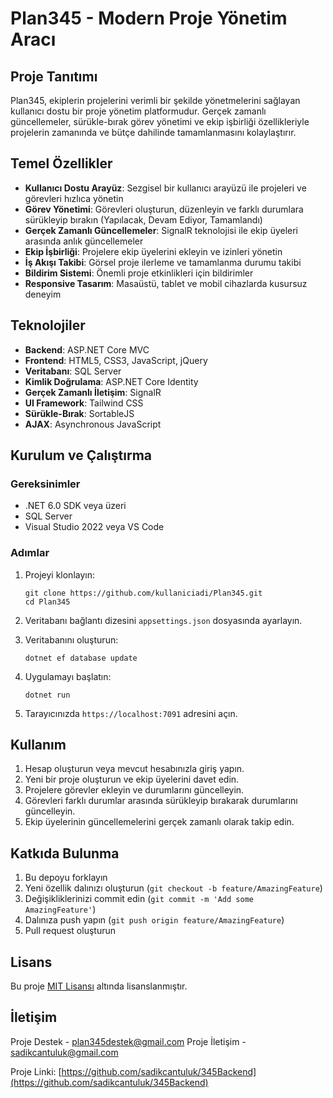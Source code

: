# Plan345 - Modern Proje Yönetim Aracı

## Proje Tanıtımı

Plan345, ekiplerin projelerini verimli bir şekilde yönetmelerini sağlayan kullanıcı dostu bir proje yönetim platformudur. Gerçek zamanlı güncellemeler, sürükle-bırak görev yönetimi ve ekip işbirliği özellikleriyle projelerin zamanında ve bütçe dahilinde tamamlanmasını kolaylaştırır.

## Temel Özellikler

- **Kullanıcı Dostu Arayüz**: Sezgisel bir kullanıcı arayüzü ile projeleri ve görevleri hızlıca yönetin
- **Görev Yönetimi**: Görevleri oluşturun, düzenleyin ve farklı durumlara sürükleyip bırakın (Yapılacak, Devam Ediyor, Tamamlandı)
- **Gerçek Zamanlı Güncellemeler**: SignalR teknolojisi ile ekip üyeleri arasında anlık güncellemeler
- **Ekip İşbirliği**: Projelere ekip üyelerini ekleyin ve izinleri yönetin
- **İş Akışı Takibi**: Görsel proje ilerleme ve tamamlanma durumu takibi
- **Bildirim Sistemi**: Önemli proje etkinlikleri için bildirimler
- **Responsive Tasarım**: Masaüstü, tablet ve mobil cihazlarda kusursuz deneyim

## Teknolojiler

- **Backend**: ASP.NET Core MVC
- **Frontend**: HTML5, CSS3, JavaScript, jQuery
- **Veritabanı**: SQL Server
- **Kimlik Doğrulama**: ASP.NET Core Identity
- **Gerçek Zamanlı İletişim**: SignalR
- **UI Framework**: Tailwind CSS
- **Sürükle-Bırak**: SortableJS
- **AJAX**: Asynchronous JavaScript

## Kurulum ve Çalıştırma

### Gereksinimler

- .NET 6.0 SDK veya üzeri
- SQL Server
- Visual Studio 2022 veya VS Code

### Adımlar

1. Projeyi klonlayın:
   ```
   git clone https://github.com/kullaniciadi/Plan345.git
   cd Plan345
   ```

2. Veritabanı bağlantı dizesini `appsettings.json` dosyasında ayarlayın.

3. Veritabanını oluşturun:
   ```
   dotnet ef database update
   ```

4. Uygulamayı başlatın:
   ```
   dotnet run
   ```

5. Tarayıcınızda `https://localhost:7091` adresini açın.

## Kullanım

1. Hesap oluşturun veya mevcut hesabınızla giriş yapın.
2. Yeni bir proje oluşturun ve ekip üyelerini davet edin.
3. Projelere görevler ekleyin ve durumlarını güncelleyin.
4. Görevleri farklı durumlar arasında sürükleyip bırakarak durumlarını güncelleyin.
5. Ekip üyelerinin güncellemelerini gerçek zamanlı olarak takip edin.

## Katkıda Bulunma

1. Bu depoyu forklayın
2. Yeni özellik dalınızı oluşturun (`git checkout -b feature/AmazingFeature`)
3. Değişikliklerinizi commit edin (`git commit -m 'Add some AmazingFeature'`)
4. Dalınıza push yapın (`git push origin feature/AmazingFeature`)
5. Pull request oluşturun

## Lisans

Bu proje [MIT Lisansı](LICENSE) altında lisanslanmıştır.

## İletişim

Proje Destek - [plan345destek@gmail.com](mailto:plan345destek@gmail.com)
Proje İletişim - [sadikcantuluk@gmail.com](mailto:sadikcantuluk@gmail.com)

Proje Linki: [https://github.com/sadikcantuluk/345Backend](https://github.com/sadikcantuluk/345Backend) 
